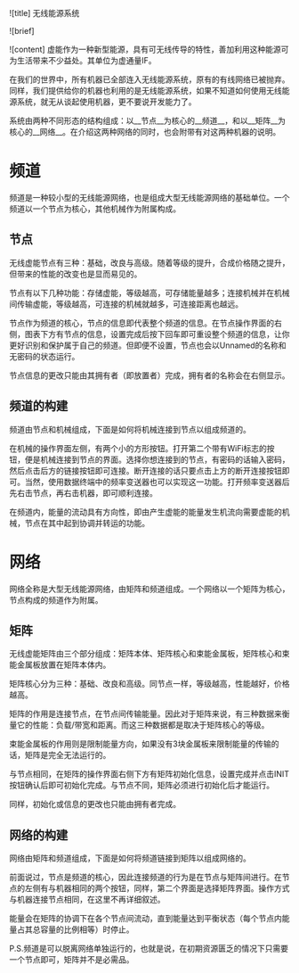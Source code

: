 ![title]
无线能源系统

![brief]

![content]
虚能作为一种新型能源，具有可无线传导的特性，善加利用这种能源可为生活带来不少益处。其单位为虚通量IF。

在我们的世界中，所有机器已全部连入无线能源系统，原有的有线网络已被抛弃。同样，我们提供给你的机器也利用的是无线能源系统，如果不知道如何使用无线能源系统，就无从谈起使用机器，更不要说开发能力了。

系统由两种不同形态的结构组成：以__节点__为核心的__频道__，和以__矩阵__为核心的__网络__。在介绍这两种网络的同时，也会附带有对这两种机器的说明。

# 频道

频道是一种较小型的无线能源网络，也是组成大型无线能源网络的基础单位。一个频道以一个节点为核心，其他机械作为附属构成。

## 节点

无线虚能节点有三种：基础，改良与高级。随着等级的提升，合成价格随之提升，但带来的性能的改变也是显而易见的。

节点有以下几种功能：存储虚能，等级越高，可存储能量越多；连接机械并在机械间传输虚能，等级越高，可连接的机械就越多，可连接距离也越远。

节点作为频道的核心，节点的信息即代表整个频道的信息。在节点操作界面的右侧，图表下方有节点的信息，设置完成后按下回车即可重设整个频道的信息，让你更好识别和保护属于自己的频道。但即便不设置，节点也会以Unnamed的名称和无密码的状态运行。

节点信息的更改只能由其拥有者（即放置者）完成，拥有者的名称会在右侧显示。

## 频道的构建

频道由节点和机械组成，下面是如何将机械连接到节点以组成频道的。

在机械的操作界面左侧，有两个小的方形按钮。打开第二个带有WiFi标志的按钮，便是机械连接到节点的界面。选择你想连接到的节点，有密码的话输入密码，然后点击后方的链接按钮即可连接。断开连接的话只要点击上方的断开连接按钮即可。当然，使用数据终端中的频率变送器也可以实现这一功能。打开频率变送器后先右击节点，再右击机器，即可顺利连接。

在频道内，能量的流动具有方向性，即由产生虚能的能量发生机流向需要虚能的机械，节点在其中起到协调并转运的功能。

# 网络

网络全称是大型无线能源网络，由矩阵和频道组成。一个网络以一个矩阵为核心，节点构成的频道作为附属。

## 矩阵

无线虚能矩阵由三个部分组成：矩阵本体、矩阵核心和束能金属板，矩阵核心和束能金属板放置在矩阵本体内。

矩阵核心分为三种：基础、改良和高级。同节点一样，等级越高，性能越好，价格越高。

矩阵的作用是连接节点，在节点间传输能量。因此对于矩阵来说，有三种数据来衡量它的性能：负载/带宽和距离。而这三种数据都是取决于矩阵核心的等级。

束能金属板的作用则是限制能量方向，如果没有3块金属板来限制能量的传输的话，矩阵是完全无法运行的。

与节点相同，在矩阵的操作界面右侧下方有矩阵初始化信息，设置完成并点击INIT按钮确认后即可初始化完成。与节点不同，矩阵必须进行初始化后才能运行。

同样，初始化或信息的更改也只能由拥有者完成。

## 网络的构建

网络由矩阵和频道组成，下面是如何将频道链接到矩阵以组成网络的。

前面说过，节点是频道的核心，因此连接频道的行为是在节点与矩阵间进行。在节点的左侧有与机器相同的两个按钮，同样，第二个界面是选择矩阵界面。操作方式与机器连接节点相同，在这里不再详细叙述。

能量会在矩阵的协调下在各个节点间流动，直到能量达到平衡状态（每个节点内能量占其总容量的比例相等）时停止。

P.S.频道是可以脱离网络单独运行的，也就是说，在初期资源匮乏的情况下只需要一个节点即可，矩阵并不是必需品。

